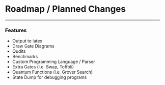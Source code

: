 # Roadmap / Planned Changes
***
### Features
- Output to latex
- Draw Gate Diagrams
- Qudits
- Benchmarks
- Custom Programming Language / Parser
- Extra Gates (i.e. Swap, Toffoli)
- Quantum Functions (i.e. Grover Search)
- State Dump for debugging programs
